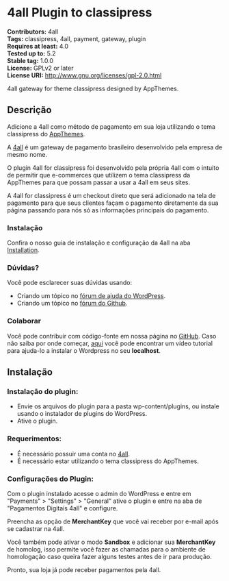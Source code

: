 # 4all Plugin to classipress

**Contributors:** 4all <br/>
**Tags:** classipress, 4all, payment, gateway, plugin<br/>
**Requires at least:** 4.0<br/>
**Tested up to:** 5.2<br/>
**Stable tag:** 1.0.0<br/>
**License:** GPLv2 or later<br/>
**License URI:** http://www.gnu.org/licenses/gpl-2.0.html<br/>

4all gateway for theme classipress designed by AppThemes.

## Descrição
Adicione a 4all como método de pagamento em sua loja utilizando o tema classipress do [AppThemes](https://www.appthemes.com).

A [4all](https://4all.com) é um gateway de pagamento brasileiro desenvolvido pela empresa de mesmo nome.

O plugin 4all for classipress foi desenvolvido pela própria 4all com o intuito de permitir que e-commerces que utilizem o tema classipress da AppThemes para que possam passar a usar a 4all em seus sites.

A 4all for classipress é um checkout direto que será adicionado na tela de pagamento para que seus clientes façam o pagamento diretamente da sua página passando para nós só as informações principais do pagamento.

### Instalação
Confira o nosso guia de instalação e configuração da 4all na aba [Installation](https://wordpress.org/plugins/pagamentos-digitais-4all-for-classipress/installation/).

### Dúvidas?
Você pode esclarecer suas dúvidas usando:

-   Criando um tópico no  [fórum de ajuda do WordPress](https://wordpress.org/plugins/pagamentos-digitais-4all-for-classipress).
-   Criando um tópico no  [fórum do Github](#).

### Colaborar
Você pode contribuir com código-fonte em nossa página no  [GitHub](#). Caso não saiba por onde começar, [aqui](https://www.youtube.com/watch?v=z8rLQsoUeHc) você pode encontrar um vídeo tutorial para ajuda-lo a instalar o Wordpress no seu **localhost**.

## Instalação

### Instalação do plugin:
-   Envie os arquivos do plugin para a pasta wp-content/plugins, ou instale usando o instalador de plugins do WordPress.
-   Ative o plugin.

### Requerimentos:
- É necessário possuir uma conta no  [4all](https://4all.com).
- É necessário estar utilizando o tema classipress do AppThemes.

### Configurações do Plugin:
Com o plugin instalado acesse o admin do WordPress e entre em "Payments" > "Settings" > "General" ative o plugin e entre na aba de "Pagamentos Digitais 4all" e configure.

Preencha as opção de  **MerchantKey**  que você vai receber por e-mail após se cadastrar na 4all.

Você também pode ativar o modo **Sandbox** e adicionar sua **MerchantKey** de homolog, isso permite você fazer as chamadas para o ambiente de homologação caso queira fazer alguns testes antes de ir para produção.

Pronto, sua loja já pode receber pagamentos pela 4all.